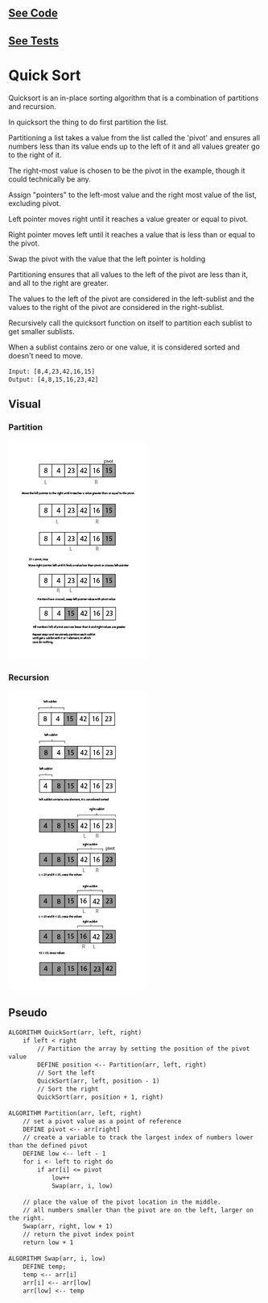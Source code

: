 ## [See Code](https://github.com/Mmarcos01/data-structures-and-algorithms/blob/main/python/sorting/quick_sort.py)

## [See Tests](https://github.com/Mmarcos01/data-structures-and-algorithms/blob/main/python/tests/test_quick_sort.py)

# Quick Sort

Quicksort is an in-place sorting algorithm that is a combination of partitions and recursion.

In quicksort the thing to do first partition the list.

Partitioning a list takes a value from the list called the 'pivot' and ensures all numbers less than its value ends up to the left of it and all values greater go to the right of it.

The right-most value is chosen to be the pivot in the example, though it could technically be any.

Assign "pointers" to the left-most value and the right most value of the list, excluding pivot.

Left pointer moves right until it reaches a value greater or equal to pivot.

Right pointer moves left until it reaches a value that is less than or equal to the pivot.

Swap the pivot with the value that the left pointer is holding

Partitioning ensures that all values to the left of the pivot are less than it, and all to the right are greater.

The values to the left of the pivot are considered in the left-sublist and the values to the right of the pivot are considered in the right-sublist.

Recursively call the quicksort function on itself to partition each sublist to get smaller sublists.

When a sublist contains zero or one value, it is considered sorted and doesn't need to move.


    Input: [8,4,23,42,16,15]
    Output: [4,8,15,16,23,42]


## Visual
### Partition
![](assets/quicksort1.png)

### Recursion
![](assets/quicksort2.png)

## Pseudo

    ALGORITHM QuickSort(arr, left, right)
        if left < right
            // Partition the array by setting the position of the pivot value
            DEFINE position <-- Partition(arr, left, right)
            // Sort the left
            QuickSort(arr, left, position - 1)
            // Sort the right
            QuickSort(arr, position + 1, right)

    ALGORITHM Partition(arr, left, right)
        // set a pivot value as a point of reference
        DEFINE pivot <-- arr[right]
        // create a variable to track the largest index of numbers lower than the defined pivot
        DEFINE low <-- left - 1
        for i <- left to right do
            if arr[i] <= pivot
                low++
                Swap(arr, i, low)

        // place the value of the pivot location in the middle.
        // all numbers smaller than the pivot are on the left, larger on the right.
        Swap(arr, right, low + 1)
        // return the pivot index point
        return low + 1

    ALGORITHM Swap(arr, i, low)
        DEFINE temp;
        temp <-- arr[i]
        arr[i] <-- arr[low]
        arr[low] <-- temp
